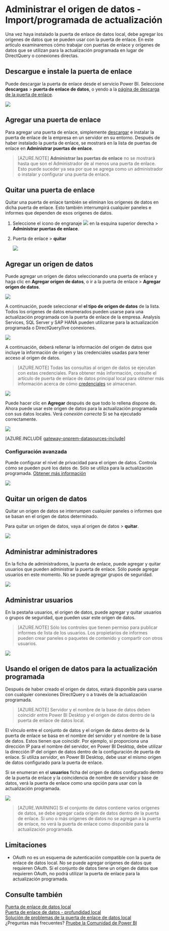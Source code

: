 <properties
pageTitle="Administrar el origen de datos - Import/programada de actualización"
description="Cómo administrar los local puerta de enlace gateway y datos de orígenes de datos que pertenecen a dicha puerta de enlace. Este artículo es específico de los orígenes de datos que se pueden utilizar con la actualización programada importación."
services="powerbi"
documentationCenter=""
authors="guyinacube"
manager="erikre"
backup=""
editor=""
tags=""
qualityFocus="monitoring"
qualityDate="05/16/2016"/>

<tags
ms.service="powerbi"
ms.devlang="NA"
ms.topic="article"
ms.tgt_pltfrm="na"
ms.workload="powerbi"
ms.date="10/01/2016"
ms.author="asaxton"/>
# Administrar el origen de datos - Import/programada de actualización

Una vez haya instalado la puerta de enlace de datos local, debe agregar los orígenes de datos que se pueden usar con la puerta de enlace. En este artículo examinaremos cómo trabajar con puertas de enlace y orígenes de datos que se utilizan para la actualización programada en lugar de DirectQuery o conexiones directas.

## Descargue e instale la puerta de enlace

Puede descargar la puerta de enlace desde el servicio Power BI. Seleccione **descargas** > **puerta de enlace de datos**, o yendo a la [página de descarga de la puerta de enlace](https://go.microsoft.com/fwlink/?LinkId=698861).

![](media/powerbi-gateway-onprem/powerbi-download-data-gateway.png)

## Agregar una puerta de enlace

Para agregar una puerta de enlace, simplemente [descargar](https://go.microsoft.com/fwlink/?LinkId=698863) e instalar la puerta de enlace de la empresa en un servidor en su entorno. Después de haber instalado la puerta de enlace, se mostrará en la lista de puertas de enlace en **Administrar puertas de enlace**.

> [AZURE.NOTE] 
            **Administrar las puertas de enlace** no se mostrará hasta que son el Administrador de al menos una puerta de enlace. Esto puede suceder ya sea por que se agrega como un administrador o instalar y configurar una puerta de enlace.

## Quitar una puerta de enlace

Quitar una puerta de enlace también se eliminan los orígenes de datos en dicha puerta de enlace.  Esto también interrumpirá cualquier paneles e informes que dependen de esos orígenes de datos.

1.  Seleccione el icono de engranaje ![](media/powerbi-gateway-enterprise-manage/pbi_gearicon.png) en la esquina superior derecha > **Administrar puertas de enlace**.

2.  Puerta de enlace > **quitar**

    ![](media/powerbi-gateway-enterprise-manage/datasourcesettings7.png)

## Agregar un origen de datos

Puede agregar un origen de datos seleccionando una puerta de enlace y haga clic en **Agregar origen de datos**, o ir a la puerta de enlace > **Agregar origen de datos**.

![](media/powerbi-gateway-enterprise-manage/datasourcesettings1.png)

A continuación, puede seleccionar el **el tipo de origen de datos** de la lista. Todos los orígenes de datos enumerados pueden usarse para una actualización programada con la puerta de enlace de la empresa. Analysis Services, SQL Server y SAP HANA pueden utilizarse para la actualización programada o DirectQuery/live conexiones.

![](media/powerbi-gateway-enterprise-manage/datasourcesettings2.png)

A continuación, deberá rellenar la información del origen de datos que incluye la información de origen y las credenciales usadas para tener acceso al origen de datos.

> [AZURE.NOTE] Todas las consultas al origen de datos se ejecutan con estas credenciales. Para obtener más información, consulte el artículo de puerta de enlace de datos principal local para obtener más información acerca de cómo [credenciales](powerbi-gateway-onprem.md#credentials) se almacenan.

![](media/powerbi-gateway-enterprise-manage/datasourcesettings3-oracle.png)

Puede hacer clic en **Agregar** después de que todo lo rellena dispone de.  Ahora puede usar este origen de datos para la actualización programada con sus datos locales. Verá *conexión correcta* Si se ha ejecutado correctamente.

![](media/powerbi-gateway-enterprise-manage/datasourcesettings4.png)

<!-- Shared Install steps Include -->
[AZURE.INCLUDE [gateway-onprem-datasources-include](../includes/gateway-onprem-datasources-include.md)]

### Configuración avanzada

Puede configurar el nivel de privacidad para el origen de datos. Controla cómo se pueden puré los datos de. Sólo se utiliza para la actualización programada. [Obtener más información](https://support.office.com/article/Privacy-levels-Power-Query-CC3EDE4D-359E-4B28-BC72-9BEE7900B540)

![](media/powerbi-gateway-enterprise-manage/datasourcesettings9.png)

## Quitar un origen de datos

Quitar un origen de datos se interrumpen cualquier paneles o informes que se basan en el origen de datos determinado.  

Para quitar un origen de datos, vaya al origen de datos > **quitar**.

![](media/powerbi-gateway-enterprise-manage/datasourcesettings6.png)

## Administrar administradores

En la ficha de administradores, la puerta de enlace, puede agregar y quitar usuarios que pueden administrar la puerta de enlace. Sólo puede agregar usuarios en este momento. No se puede agregar grupos de seguridad.

![](media/powerbi-gateway-enterprise-manage/datasourcesettings8.png)

## Administrar usuarios

En la pestaña usuarios, el origen de datos, puede agregar y quitar usuarios o grupos de seguridad, que pueden usar este origen de datos.

> [AZURE.NOTE] Sólo los controles que tienen permiso para publicar informes de lista de los usuarios. Los propietarios de informes pueden crear paneles o paquetes de contenido y compartir con otros usuarios.

![](media/powerbi-gateway-enterprise-manage/datasourcesettings5.png)

## Usando el origen de datos para la actualización programada

Después de haber creado el origen de datos, estará disponible para usarse con cualquier conexiones DirectQuery o a través de la actualización programada. 

> [AZURE.NOTE] Servidor y el nombre de la base de datos deben coincidir entre Power BI Desktop y el origen de datos dentro de la puerta de enlace de datos local.

El vínculo entre el conjunto de datos y el origen de datos dentro de la puerta de enlace se basa en el nombre del servidor y el nombre de la base de datos. Estos tienen que coincidir. Por ejemplo, si proporciona una dirección IP para el nombre del servidor, en Power BI Desktop, debe utilizar la dirección IP del origen de datos dentro de la configuración de puerta de enlace. Si utiliza *servidor*, en Power BI Desktop, debe usar el mismo origen de datos configurado para la puerta de enlace.

Si se enumeran en el **usuarios** ficha del origen de datos configurado dentro de la puerta de enlace y la coincidencia de nombre de servidor y base de datos, verá la puerta de enlace como una opción para usar con la actualización programada.

![](media/powerbi-gateway-enterprise-manage/powerbi-gateway-enterprise-schedule-refresh.png)

> [AZURE.WARNING] Si el conjunto de datos contiene varios orígenes de datos, se debe agregar cada origen de datos dentro de la puerta de enlace. Si uno o más orígenes de datos no se agregan a la puerta de enlace, no verá la puerta de enlace como disponible para la actualización programada.

## Limitaciones

- OAuth no es un esquema de autenticación compatible con la puerta de enlace de datos local. No se puede agregar orígenes de datos que requieren OAuth. Si el conjunto de datos tiene un origen de datos que requieren OAuth, no podrá utilizar la puerta de enlace para la actualización programada.

## Consulte también

[Puerta de enlace de datos local](powerbi-gateway-onprem.md)  
[Puerta de enlace de datos - profundidad local](powerbi-gateway-onprem-indepth.md)  
[Solución de problemas de la puerta de enlace de datos local](powerbi-gateway-onprem-tshoot.md)  
¿Preguntas más frecuentes? [Pruebe la Comunidad de Power BI](http://community.powerbi.com/)